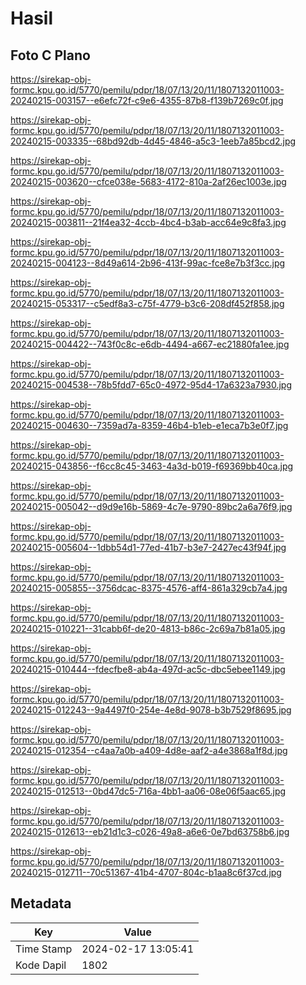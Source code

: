 # Hasil

## Foto C Plano

https://sirekap-obj-formc.kpu.go.id/5770/pemilu/pdpr/18/07/13/20/11/1807132011003-20240215-003157--e6efc72f-c9e6-4355-87b8-f139b7269c0f.jpg

https://sirekap-obj-formc.kpu.go.id/5770/pemilu/pdpr/18/07/13/20/11/1807132011003-20240215-003335--68bd92db-4d45-4846-a5c3-1eeb7a85bcd2.jpg

https://sirekap-obj-formc.kpu.go.id/5770/pemilu/pdpr/18/07/13/20/11/1807132011003-20240215-003620--cfce038e-5683-4172-810a-2af26ec1003e.jpg

https://sirekap-obj-formc.kpu.go.id/5770/pemilu/pdpr/18/07/13/20/11/1807132011003-20240215-003811--21f4ea32-4ccb-4bc4-b3ab-acc64e9c8fa3.jpg

https://sirekap-obj-formc.kpu.go.id/5770/pemilu/pdpr/18/07/13/20/11/1807132011003-20240215-004123--8d49a614-2b96-413f-99ac-fce8e7b3f3cc.jpg

https://sirekap-obj-formc.kpu.go.id/5770/pemilu/pdpr/18/07/13/20/11/1807132011003-20240215-053317--c5edf8a3-c75f-4779-b3c6-208df452f858.jpg

https://sirekap-obj-formc.kpu.go.id/5770/pemilu/pdpr/18/07/13/20/11/1807132011003-20240215-004422--743f0c8c-e6db-4494-a667-ec21880fa1ee.jpg

https://sirekap-obj-formc.kpu.go.id/5770/pemilu/pdpr/18/07/13/20/11/1807132011003-20240215-004538--78b5fdd7-65c0-4972-95d4-17a6323a7930.jpg

https://sirekap-obj-formc.kpu.go.id/5770/pemilu/pdpr/18/07/13/20/11/1807132011003-20240215-004630--7359ad7a-8359-46b4-b1eb-e1eca7b3e0f7.jpg

https://sirekap-obj-formc.kpu.go.id/5770/pemilu/pdpr/18/07/13/20/11/1807132011003-20240215-043856--f6cc8c45-3463-4a3d-b019-f69369bb40ca.jpg

https://sirekap-obj-formc.kpu.go.id/5770/pemilu/pdpr/18/07/13/20/11/1807132011003-20240215-005042--d9d9e16b-5869-4c7e-9790-89bc2a6a76f9.jpg

https://sirekap-obj-formc.kpu.go.id/5770/pemilu/pdpr/18/07/13/20/11/1807132011003-20240215-005604--1dbb54d1-77ed-41b7-b3e7-2427ec43f94f.jpg

https://sirekap-obj-formc.kpu.go.id/5770/pemilu/pdpr/18/07/13/20/11/1807132011003-20240215-005855--3756dcac-8375-4576-aff4-861a329cb7a4.jpg

https://sirekap-obj-formc.kpu.go.id/5770/pemilu/pdpr/18/07/13/20/11/1807132011003-20240215-010221--31cabb6f-de20-4813-b86c-2c69a7b81a05.jpg

https://sirekap-obj-formc.kpu.go.id/5770/pemilu/pdpr/18/07/13/20/11/1807132011003-20240215-010444--fdecfbe8-ab4a-497d-ac5c-dbc5ebee1149.jpg

https://sirekap-obj-formc.kpu.go.id/5770/pemilu/pdpr/18/07/13/20/11/1807132011003-20240215-012243--9a4497f0-254e-4e8d-9078-b3b7529f8695.jpg

https://sirekap-obj-formc.kpu.go.id/5770/pemilu/pdpr/18/07/13/20/11/1807132011003-20240215-012354--c4aa7a0b-a409-4d8e-aaf2-a4e3868a1f8d.jpg

https://sirekap-obj-formc.kpu.go.id/5770/pemilu/pdpr/18/07/13/20/11/1807132011003-20240215-012513--0bd47dc5-716a-4bb1-aa06-08e06f5aac65.jpg

https://sirekap-obj-formc.kpu.go.id/5770/pemilu/pdpr/18/07/13/20/11/1807132011003-20240215-012613--eb21d1c3-c026-49a8-a6e6-0e7bd63758b6.jpg

https://sirekap-obj-formc.kpu.go.id/5770/pemilu/pdpr/18/07/13/20/11/1807132011003-20240215-012711--70c51367-41b4-4707-804c-b1aa8c6f37cd.jpg


## Metadata

| Key        | Value               |
| ---------- | ------------------- |
| Time Stamp | 2024-02-17 13:05:41 |
| Kode Dapil | 1802                |



